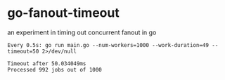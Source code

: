 # go-fanout-timeout
an experiment in timing out concurrent fanout in go

```console
Every 0.5s: go run main.go --num-workers=1000 --work-duration=49 --timeout=50 2>/dev/null

Timeout after 50.034049ms
Processed 992 jobs out of 1000
```
